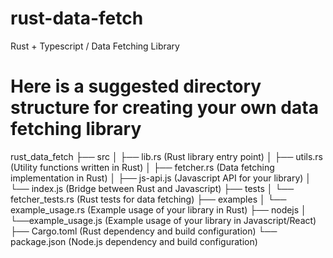 # rust-data-fetch

Rust + Typescript / Data Fetching Library

# Here is a suggested directory structure for creating your own data fetching library

rust_data_fetch
├── src
│ ├── lib.rs (Rust library entry point)
│ ├── utils.rs (Utility functions written in Rust)
│ ├── fetcher.rs (Data fetching implementation in Rust)
│ ├── js-api.js (Javascript API for your library)
│ └── index.js (Bridge between Rust and Javascript)
├── tests
│ └── fetcher_tests.rs (Rust tests for data fetching)
├── examples
│ └── example_usage.rs (Example usage of your library in Rust)
├── nodejs
│ └──example_usage.js (Example usage of your library in Javascript/React)
├── Cargo.toml (Rust dependency and build configuration)
└── package.json (Node.js dependency and build configuration)
